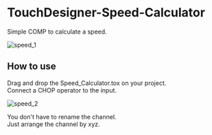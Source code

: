 # TouchDesigner-Speed-Calculator
Simple COMP to calculate a speed.

![speed_1](https://user-images.githubusercontent.com/79373845/176361555-15022c7b-86ee-4c63-b1a3-382c5f541d27.gif)

## How to use
Drag and drop the Speed_Calculator.tox on your project.    
Connect a CHOP operator to the input.

![speed_2](https://user-images.githubusercontent.com/79373845/176361621-364bbdf9-d85a-4fc3-a0e2-d07f82d91a8d.gif)

You don't have to rename the channel.    
Just arrange the channel by xyz.
